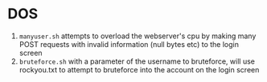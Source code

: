 # DOS

1. `manyuser.sh` attempts to overload the webserver's cpu by making many POST requests with invalid information (null bytes etc) to the login screen
2. `bruteforce.sh` with a parameter of the username to bruteforce, will use rockyou.txt to attempt to bruteforce into the account on the login screen